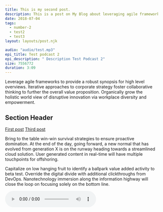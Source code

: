 ```yaml
---
title: This is my second post.
description: This is a post on My Blog about leveraging agile frameworks.
date: 2018-07-04
tags:
  - number-2
  - test2
  - test3
layout: layouts/post.njk

audio: "audio/test.mp3"
epi_title: Test podcast 2
epi_description: " Description Test Podcast 2"
size: 7556772 
duration: 3:09
---
```

Leverage agile frameworks to provide a robust synopsis for high level overviews. Iterative approaches to corporate strategy foster collaborative thinking to further the overall value proposition. Organically grow the holistic world view of disruptive innovation via workplace diversity and empowerment.

## Section Header

<a href="{{ '/posts/firstpost/' | url }}">First post</a>
<a href="{{ '/posts/thirdpost/' | url }}">Third post</a>

Bring to the table win-win survival strategies to ensure proactive domination. At the end of the day, going forward, a new normal that has evolved from generation X is on the runway heading towards a streamlined cloud solution. User generated content in real-time will have multiple touchpoints for offshoring.

Capitalize on low hanging fruit to identify a ballpark value added activity to beta test. Override the digital divide with additional clickthroughs from DevOps. Nanotechnology immersion along the information highway will close the loop on focusing solely on the bottom line.

 <audio
        controls
        src="/{{ audio }}">
            Your browser does not support the
            <code>audio</code> element.
    </audio>
